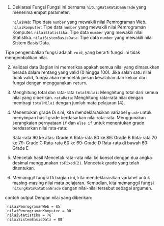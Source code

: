 1. Deklarasi Fungsi
Fungsi ini bernama `hitungRataRataDanGrade` yang menerima empat parameter:

    `nilaiWeb`: Tipe data `number` yang mewakili nilai Pemrograman Web.
    `nilaiKomputer`: Tipe data `number` yang mewakili nilai Pemrograman Komputer.
    `nilaiStatistika`: Tipe data `number` yang mewakili nilai Statistika.
    `nilaiSistemBasisData`: Tipe data `number` yang mewakili nilai Sistem Basis Data.

Tipe pengembalian fungsi adalah `void`, yang berarti fungsi ini tidak mengembalikan nilai.

2. Validasi data
Bagian ini memeriksa apakah semua nilai yang dimasukkan berada dalam rentang yang valid (0 hingga 100).
Jika salah satu nilai tidak valid, fungsi akan mencetak pesan kesalahan dan keluar dari fungsi dengan menggunakan `return`.

3. Menghitung total dan rata-rata
`totalNilai`: Menghitung total dari semua nilai yang diberikan.
`rataRata`: Menghitung rata-rata nilai dengan membagi `totalNilai` dengan jumlah mata pelajaran (4).

4. Menentukan grade
Di sini, kita mendeklarasikan variabel `grade` untuk menyimpan hasil grade berdasarkan nilai rata-rata.
Menggunakan serangkaian pernyataan `if` dan `else if` untuk menentukan grade berdasarkan nilai rata-rata:

    Rata-rata 90 ke atas: Grade A
    Rata-rata 80 ke 89: Grade B
    Rata-rata 70 ke 79: Grade C
    Rata-rata 60 ke 69: Grade D
    Rata-rata di bawah 60: Grade E

5. Mencetak hasil
    Mencetak rata-rata nilai ke konsol dengan dua angka desimal menggunakan `toFixed(2)`.
    Mencetak grade yang telah ditentukan.

6. Memanggil fungsi
Di bagian ini, kita mendeklarasikan variabel untuk masing-masing nilai mata pelajaran.
Kemudian, kita memanggil fungsi `hitungRataRataDanGrade` dengan nilai-nilai tersebut sebagai argumen.

contoh output
Dengan nilai yang diberikan:

    `nilaiPemrogramanWeb = 85`
    `nilaiPemrogramanKomputer = 90`
    `nilaiStatistika = 78`
    `nilaiSistemBasisData = 88`



